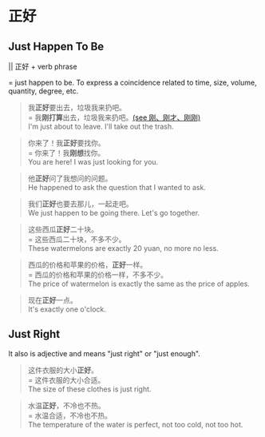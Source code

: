 # 正好

## Just Happen To Be

|| 正好 + verb phrase

= just happen to be. To express a coincidence related to time, size, volume, quantity, degree, etc.

> 我**正好**要出去，垃圾我来扔吧。  
= 我**刚打算**出去，垃圾我来扔吧。[(see 刚、刚才、刚刚)](/gang)  
I'm just about to leave. I'll take out the trash.

> 你来了！我**正好**要找你。  
= 你来了！我**刚想**找你。  
You are here! I was just looking for you.

> 他**正好**问了我想问的问题。  
He happened to ask the question that I wanted to ask.

> 我们**正好**也要去那儿，一起走吧。  
We just happen to be going there. Let's go together.

> 这些西瓜**正好**二十块。  
= 这些西瓜二十块，不多不少。  
These watermelons are exactly 20 yuan, no more no less.

> 西瓜的价格和苹果的价格，**正好**一样。  
= 西瓜的价格和苹果的价格一样，不多不少。  
The price of watermelon is exactly the same as the price of apples.

> 现在**正好**一点。  
It's exactly one o'clock.

## Just Right

It also is adjective and means "just right" or "just enough".

> 这件衣服的大小**正好**。<br>
= 这件衣服的大小合适。  
The size of these clothes is just right.

> 水温**正好**，不冷也不热。  
= 水温合适，不冷也不热。  
The temperature of the water is perfect, not too cold, not too hot.